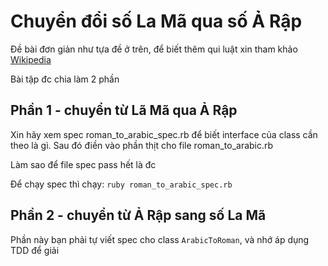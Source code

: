 # Chuyển đổi số La Mã qua số Ả Rập

Đề bài đơn giản như tựa đề ở trên, để biết thêm qui luật
xin tham khảo [Wikipedia](http://en.wikipedia.org/wiki/Roman_numerals)

Bài tập đc chia làm 2 phần

## Phần 1 - chuyển từ Lã Mã qua Ả Rập

Xin hãy xem spec roman_to_arabic_spec.rb để biết interface của class cần theo là gì.
Sau đó điền vào phần thịt cho file roman_to_arabic.rb

Làm sao để file spec pass hết là đc

Để chạy spec thì chạy: `ruby roman_to_arabic_spec.rb`

## Phần 2 - chuyển từ Ả Rập sang số La Mã

Phần này bạn phải tự viết spec cho class `ArabicToRoman`, và nhớ áp dụng TDD để giải